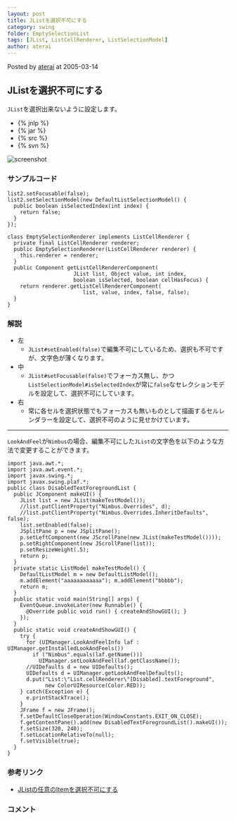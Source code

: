```yaml
---
layout: post
title: JListを選択不可にする
category: swing
folder: EmptySelectionList
tags: [JList, ListCellRenderer, ListSelectionModel]
author: aterai
---
```


Posted by [aterai](http://terai.xrea.jp/aterai.html) at 2005-03-14

## JListを選択不可にする
`JList`を選択出来ないように設定します。

- {% jnlp %}
- {% jar %}
- {% src %}
- {% svn %}

<!-- dummy comment line for breaking list -->

![screenshot](http://lh3.ggpht.com/_9Z4BYR88imo/TQTMI697_II/AAAAAAAAAYs/EhpPEXnw1bc/s800/EmptySelectionList.png)

### サンプルコード
<pre class="prettyprint"><code>list2.setFocusable(false);
list2.setSelectionModel(new DefaultListSelectionModel() {
  public boolean isSelectedIndex(int index) {
    return false;
  }
});

class EmptySelectionRenderer implements ListCellRenderer {
  private final ListCellRenderer renderer;
  public EmptySelectionRenderer(ListCellRenderer renderer) {
    this.renderer = renderer;
  }
  public Component getListCellRendererComponent(
                     JList list, Object value, int index,
                     boolean isSelected, boolean cellHasFocus) {
    return renderer.getListCellRendererComponent(
                        list, value, index, false, false);
  }
}
</code></pre>

### 解説
- 左
    - `JList#setEnabled(false)`で編集不可にしているため、選択も不可ですが、文字色が薄くなります。
- 中
    - `JList#setFocusable(false)`でフォーカス無し、かつ`ListSelectionModel#isSelectedIndex`が常に`false`なセレクションモデルを設定して、選択不可にしています。
- 右
    - 常に各セルを選択状態でもフォーカスも無いものとして描画するセルレンダラーを設定して、選択不可のように見せかけています。

<!-- dummy comment line for breaking list -->

- - - -
`LookAndFeel`が`Nimbus`の場合、編集不可にした`JList`の文字色を以下のような方法で変更することができます。

<pre class="prettyprint"><code>import java.awt.*;
import java.awt.event.*;
import javax.swing.*;
import javax.swing.plaf.*;
public class DisabledTextForegroundList {
  public JComponent makeUI() {
    JList list = new JList(makeTestModel());
    //list.putClientProperty("Nimbus.Overrides", d);
    //list.putClientProperty("Nimbus.Overrides.InheritDefaults", false);
    list.setEnabled(false);
    JSplitPane p = new JSplitPane();
    p.setLeftComponent(new JScrollPane(new JList(makeTestModel())));
    p.setRightComponent(new JScrollPane(list));
    p.setResizeWeight(.5);
    return p;
  }
  private static ListModel makeTestModel() {
    DefaultListModel m = new DefaultListModel();
    m.addElement("aaaaaaaaaaaa"); m.addElement("bbbbb");
    return m;
  }
  public static void main(String[] args) {
    EventQueue.invokeLater(new Runnable() {
      @Override public void run() { createAndShowGUI(); }
    });
  }
  public static void createAndShowGUI() {
    try {
      for (UIManager.LookAndFeelInfo laf : UIManager.getInstalledLookAndFeels())
        if ("Nimbus".equals(laf.getName()))
          UIManager.setLookAndFeel(laf.getClassName());
      //UIDefaults d = new UIDefaults();
      UIDefaults d = UIManager.getLookAndFeelDefaults();
      d.put("List:\"List.cellRenderer\"[Disabled].textForeground",
            new ColorUIResource(Color.RED));
    } catch(Exception e) {
      e.printStackTrace();
    }
    JFrame f = new JFrame();
    f.setDefaultCloseOperation(WindowConstants.EXIT_ON_CLOSE);
    f.getContentPane().add(new DisabledTextForegroundList().makeUI());
    f.setSize(320, 240);
    f.setLocationRelativeTo(null);
    f.setVisible(true);
  }
}
</code></pre>

### 参考リンク
- [JListの任意のItemを選択不可にする](http://terai.xrea.jp/Swing/DisabledItem.html)

<!-- dummy comment line for breaking list -->

### コメント
